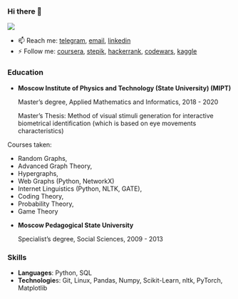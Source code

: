 ### Hi there 👋

![](https://komarev.com/ghpvc/?username=KristinaRay)

- 📫 Reach me: [telegram](@kristina_ray), [email](kr.emelianova@gmail.com), [linkedin](https://www.linkedin.com/in/kristina-emelianova/)
- ⚡ Follow me: [coursera](https://www.coursera.org/user/e73886324bdc6fcd680fd9e122f2d0ec), [stepik](https://stepik.org/users/38029389), [hackerrank](https://www.hackerrank.com/truth_13), [codewars](https://www.codewars.com/users/Northern_Ray), [kaggle](https://www.kaggle.com/kristinaemelianova)

### Education

* **Moscow Institute of Physics and Technology (State University) (MIPT)**

  Master’s degree, Applied Mathematics and Informatics, 2018 - 2020
  
  Master’s Thesis: Method of visual stimuli generation for interactive biometrical identification (which is based on eye movements characteristics)
  
Courses taken: 
- Random Graphs,
- Advanced Graph Theory, 
- Hypergraphs,
- Web Graphs (Python, NetworkX)
- Internet Linguistics (Python, NLTK, GATE), 
- Coding Theory,
- Probability Theory,
- Game Theory
* **Moscow Pedagogical State University**

  Specialist’s degree, Social Sciences, 2009 - 2013
  
### Skills

- **Languages**: Python, SQL
- **Technologie**s: Git, Linux, Pandas, Numpy, Scikit-Learn, nltk, PyTorch, Matplotlib
